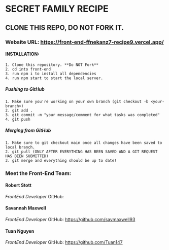 # SECRET FAMILY RECIPE 

## CLONE THIS REPO, DO **NOT** FORK IT.

### Website URL: https://front-end-ffnekanz7-recipe9.vercel.app/

#### INSTALLATION:
    1. Clone this repository. **Do NOT Fork**
    2. cd into front-end
    3. run npm i to install all dependencies
    4. run npm start to start the local server.

##### Pushing to GitHub
    1. Make sure you're working on your own branch (git checkout -b <your-branch>)
    2. git add . 
    3. git commit -m "your message/comment for what tasks was completed"
    4. git push 

##### Merging from GitHub
    1. Make sure to git checkout main once all changes have been saved to local branch.
    2. git pull (ONLY AFTER EVERYTHING HAS BEEN SAVED AND A GIT REQUEST HAS BEEN SUBMITTED)
    3. git merge and everything should be up to date!

### Meet the Front-End Team: 
####    **Robert Stott**
 *FrontEnd Developer*
    GitHub: 

####    **Savannah Maxwell**
 *FrontEnd Developer*
    GitHub: https://github.com/savmaxwell93

####    **Tuan Nguyen**
 *FrontEnd Developer*
    GitHub: https://github.com/Tuan147